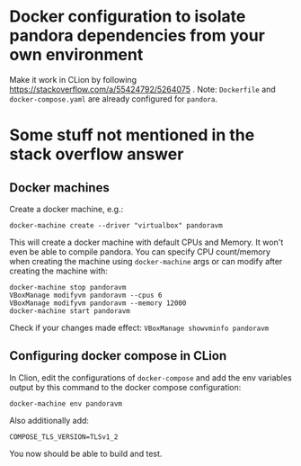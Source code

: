 # Docker configuration to isolate pandora dependencies from your own environment

Make it work in CLion by following https://stackoverflow.com/a/55424792/5264075 . Note: `Dockerfile` and `docker-compose.yaml` are already configured for `pandora`.

# Some stuff not mentioned in the stack overflow answer

## Docker machines

Create a docker machine, e.g.:

`docker-machine create --driver "virtualbox" pandoravm`

This will create a docker machine with default CPUs and Memory. It won't even be able to compile pandora. You can specify CPU count/memory when creating the machine using `docker-machine` args or can modify after creating the machine with:
```
docker-machine stop pandoravm
VBoxManage modifyvm pandoravm --cpus 6
VBoxManage modifyvm pandoravm --memory 12000
docker-machine start pandoravm
```

Check if your changes made effect:
`VBoxManage showvminfo pandoravm`

## Configuring docker compose in CLion

In Clion, edit the configurations of `docker-compose` and add the env variables output by this command to the docker compose configuration:

`docker-machine env pandoravm`

Also additionally add:

`COMPOSE_TLS_VERSION=TLSv1_2`

You now should be able to build and test.
